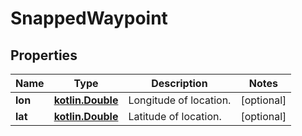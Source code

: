 # SnappedWaypoint

## Properties
Name | Type | Description | Notes
------------ | ------------- | ------------- | -------------
**lon** | [**kotlin.Double**](.md) | Longitude of location. |  [optional]
**lat** | [**kotlin.Double**](.md) | Latitude of location. |  [optional]
